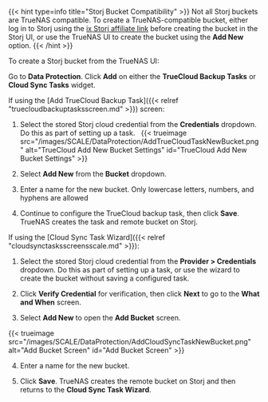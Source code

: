&NewLine;

{{< hint type=info title="Storj Bucket Compatibility" >}}
Not all Storj buckets are TrueNAS compatible.
To create a TrueNAS-compatible bucket, either log in to Storj using the [ix Storj affiliate link](https://us1.storj.io/signup?partner=ix-storj-1) before creating the bucket in the Storj UI, or use the TrueNAS UI to create the bucket using the **Add New** option.
{{< /hint >}}

To create a Storj bucket from the TrueNAS UI:

Go to **Data Protection**.
Click **Add** on either the **TrueCloud Backup Tasks** or **Cloud Sync Tasks** widget.

If using the [Add TrueCloud Backup Task]({{< relref "truecloudbackuptasksscreen.md" >}}) screen:

1. Select the stored Storj cloud credential from the **Credentials** dropdown.
   Do this as part of setting up a task.
  
 {{< trueimage src="/images/SCALE/DataProtection/AddTrueCloudTaskNewBucket.png" alt="TrueCloud Add New Bucket Settings" id="TrueCloud Add New Bucket Settings" >}}

2. Select **Add New** from the **Bucket** dropdown.

3. Enter a name for the new bucket. Only lowercase letters, numbers, and hyphens are allowed

4. Continue to configure the TrueCloud backup task, then click **Save**.
   TrueNAS creates the task and remote bucket on Storj.

If using the [Cloud Sync Task Wizard]({{< relref "cloudsynctasksscreensscale.md" >}}):

1. Select the stored Storj cloud credential from the **Provider > Credentials** dropdown.
 Do this as part of setting up a task, or use the wizard to create the bucket without saving a configured task.

2. Click **Verify Credential** for verification, then click **Next** to go to the **What and When** screen.

3. Select **Add New** to open the **Add Bucket** screen.

 {{< trueimage src="/images/SCALE/DataProtection/AddCloudSyncTaskNewBucket.png" alt="Add Bucket Screen" id="Add Bucket Screen" >}}

4. Enter a name for the new bucket.

5. Click **Save**.
   TrueNAS creates the remote bucket on Storj and then returns to the **Cloud Sync Task Wizard**.